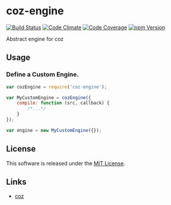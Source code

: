 coz-engine
==========

<!-- Badge Start -->
<a name="badges"></a>

[![Build Status][bd_travis_shield_url]][bd_travis_url]
[![Code Climate][bd_codeclimate_shield_url]][bd_codeclimate_url]
[![Code Coverage][bd_codeclimate_coverage_shield_url]][bd_codeclimate_url]
[![npm Version][bd_npm_shield_url]][bd_npm_url]

[bd_repo_url]: https://github.com/coz-repo/coz-engine
[bd_travis_url]: http://travis-ci.org/coz-repo/coz-engine
[bd_travis_shield_url]: http://img.shields.io/travis/coz-repo/coz-engine.svg?style=flat
[bd_license_url]: https://github.com/coz-repo/coz-engine/blob/master/LICENSE
[bd_codeclimate_url]: http://codeclimate.com/github/coz-repo/coz-engine
[bd_codeclimate_shield_url]: http://img.shields.io/codeclimate/github/coz-repo/coz-engine.svg?style=flat
[bd_codeclimate_coverage_shield_url]: http://img.shields.io/codeclimate/coverage/github/coz-repo/coz-engine.svg?style=flat
[bd_gemnasium_url]: https://gemnasium.com/coz-repo/coz-engine
[bd_gemnasium_shield_url]: https://gemnasium.com/coz-repo/coz-engine.svg
[bd_npm_url]: http://www.npmjs.org/package/coz-engine
[bd_npm_shield_url]: http://img.shields.io/npm/v/coz-engine.svg?style=flat

<!-- Badge End -->


<!-- Description Start -->
<a name="description"></a>

Abstract engine for coz

<!-- Description End -->



<!-- Sections Start -->
<a name="sections"></a>

Usage
----

### Define a Custom Engine.

```javascript
var cozEngine = require('coz-engine');

var MyCustomEngine = cozEngine({
    compile: function (src, callback) {
        /*...*/
    }
});

var engine = new MyCustomEngine({});
```


<!-- Sections Start -->


<!-- LICENSE Start -->
<a name="license"></a>

License
-------
This software is released under the [MIT License](https://github.com/coz-repo/coz-engine/blob/master/LICENSE).

<!-- LICENSE End -->


<!-- Links Start -->
<a name="links"></a>

Links
------

+ [coz](https://github.com/coz-repo/coz)

<!-- Links End -->
